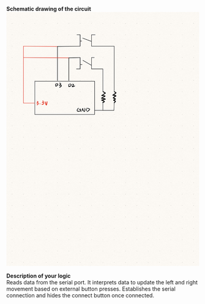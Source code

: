 **Schematic drawing of the circuit**
![alt text](./12sdc.jpg)

**Description of your logic**  
Reads data from the serial port. It interprets data to update the left and right movement based on external button presses. Establishes the serial connection and hides the connect button once connected.
